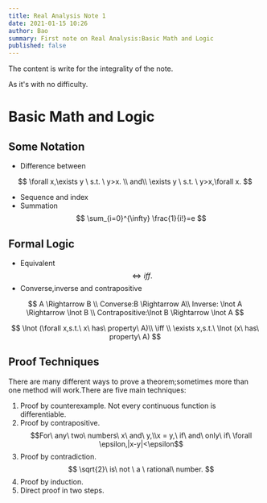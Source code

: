 ```yaml
---
title: Real Analysis Note 1
date: 2021-01-15 10:26
author: Bao
summary: First note on Real Analysis:Basic Math and Logic
published: false
---
```


The content is write for the integrality of the note.

As it's with no difficulty.

# Basic Math and Logic

## Some Notation

* Difference between

$$
  \forall x,\exists y \ s.t. \ y>x. \\
  and\\
  \exists y \ s.t. \ y>x,\forall x.
$$

* Sequence and index
* Summation
   $$
    \sum_{i=0}^{\infty} \frac{1}{i!}=e 
   $$

## Formal Logic

* Equivalent
  $$
   \iff iff. 
  $$
* Converse,inverse and contrapositive
  
$$
   A \Rightarrow B  \\
    Converse:B \Rightarrow A\\
    Inverse: \lnot A \Rightarrow  \lnot B  \\
    Contrapositive:\lnot B \Rightarrow \lnot A 
$$

$$
 \lnot (\forall x,s.t.\ x\ has\ property\ A)\\
 \iff \\
 \exists x,s.t.\ \lnot (x\ has\ property\ A) 
$$

## Proof Techniques

There are many different ways to prove a theorem;sometimes more than one method will work.There are five main techniques:

1. Proof by counterexample.
   Not every continuous function is differentiable.
2. Proof by contrapositive.
   $$For\ any\ two\ numbers\ x\ and\ y,\\x = y,\ if\ and\ only\ if\ \forall \epsilon,|x-y|<\epsilon$$
3. Proof by contradiction.
   $$
    \sqrt{2}\ is\ not \ a \ rational\ number. 
   $$
4. Proof by induction.
5. Direct proof in two steps.
   


